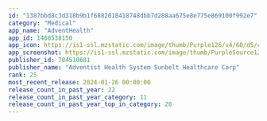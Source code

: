 ```yaml
---
id: "1387bbd8c3d318b9b1f6882018418748dbb7d288aa675e8e775e869100f992e7"
category: "Medical"
app_name: "AdventHealth"
app_id: 1468538150
app_icon: https://is1-ssl.mzstatic.com/image/thumb/Purple126/v4/60/d5/ca/60d5ca77-8d8d-ffb7-4c94-6abe62647966/AppIcon-0-1x_U007emarketing-0-5-0-85-220-0.png/1024x1024bb.png
app_screenshot: https://is1-ssl.mzstatic.com/image/thumb/PurpleSource126/v4/26/aa/d1/26aad145-d3e9-af90-9d25-83cddaec035f/d665e994-1b77-4a23-b86f-fd2b6245cd5b_6.5_AppStore_1.png/1242x2688bb.png
publisher_id: 784510681
publisher_name: "Adventist Health System Sunbelt Healthcare Corp"
rank: 25
most_recent_release: 2024-01-26 00:00:00
release_count_in_past_year: 22
release_count_in_past_year_category: 11
release_count_in_past_year_top_in_category: 20
---
```

